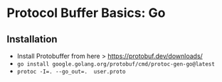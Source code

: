 # Protocol Buffer Basics: Go

## Installation
* Install Protobuffer from here > https://protobuf.dev/downloads/
* `go install google.golang.org/protobuf/cmd/protoc-gen-go@latest`
* `protoc -I=. --go_out=.  user.proto`